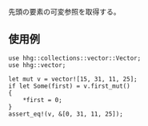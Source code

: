 先頭の要素の可変参照を取得する。

## 使用例

```
use hhg::collections::vector::Vector;
use hhg::vector;

let mut v = vector![15, 31, 11, 25];
if let Some(first) = v.first_mut()
{
    *first = 0;
}
assert_eq!(v, &[0, 31, 11, 25]);
```
